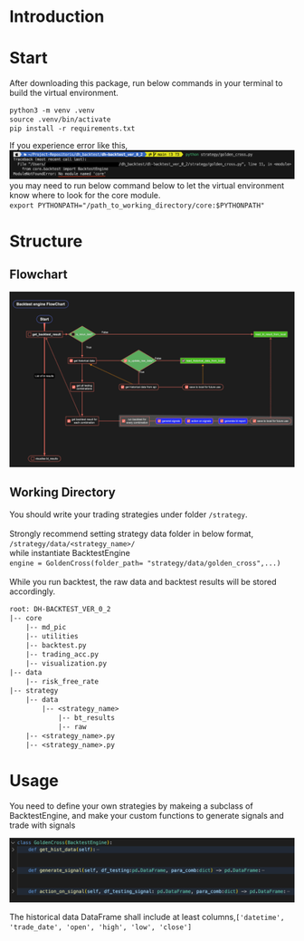 # Introduction



# Start
After downloading this package, run below commands in your terminal to build the virtual environment.
```
python3 -m venv .venv
source .venv/bin/activate
pip install -r requirements.txt
```
If you experience error like this,
![core_module_error](core/md_pic/core_module_error.png)
you may need to run below command below to let the virtual environment know where to look for the core module. <br>
`export PYTHONPATH="/path_to_working_directory/core:$PYTHONPATH"`

# Structure
## Flowchart
![BacktestEngine flowchart](core/md_pic/BacktestEngine_flowchart.png)

## Working Directory
You should write your trading strategies under folder `/strategy`.  <br> <br>
Strongly recommend setting strategy data folder in below format,    <br>
`/strategy/data/<strategy_name>/`  <br>
 while instantiate BacktestEngine  <br>
`engine = GoldenCross(folder_path= "strategy/data/golden_cross",...)` <br> <br>
While you run backtest, the raw data and backtest results will be stored accordingly. 
```
root: DH-BACKTEST_VER_0_2
|-- core
    |-- md_pic
    |-- utilities
    |-- backtest.py
    |-- trading_acc.py
    |-- visualization.py
|-- data
    |-- risk_free_rate
|-- strategy
    |-- data
        |-- <strategy_name>
            |-- bt_results
            |-- raw
    |-- <strategy_name>.py
    |-- <strategy_name>.py

```

# Usage
You need to define your own strategies by makeing a subclass of BacktestEngine, and make your custom functions to generate signals and trade with signals

![BacktestEngine subclass](core/md_pic/custom_functions.png)

The historical data DataFrame shall include at least columns,`['datetime', 'trade_date', 'open', 'high', 'low', 'close']` 

